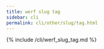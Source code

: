 ```yaml
---
title: werf slug tag
sidebar: cli
permalink: cli/other/slug/tag.html
---
```


{% include /cli/werf_slug_tag.md %}
